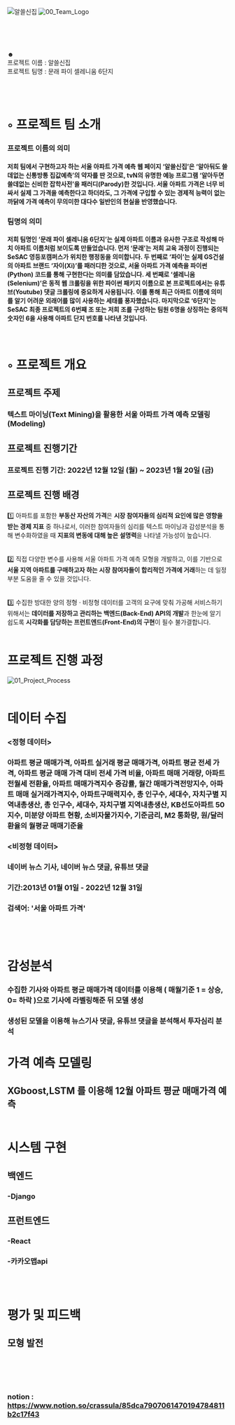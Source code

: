 

![알쓸신집](https://user-images.githubusercontent.com/93568806/210941424-3a6603a8-c3b3-4f9c-ad0a-0fef87093d47.png) 
![00_Team_Logo](https://user-images.githubusercontent.com/93568806/210941910-ecd6b4c5-f5a3-4c53-95b9-6294cbdac49e.png)




<br/> <br/> <br/> 
<div align="left">
  ☻ <br/>
  프로젝트 이름 : 알쓸신집<br/> 
  프로젝트 팀명 : 문래 파이 셀레니움 6단지<br/> 
  
</div>
<br/> <br/> <br/> 





# ◦ 프로젝트 팀 소개 
### 프로젝트 이름의 의미
#### 저희 팀에서 구현하고자 하는 서울 아파트 가격 예측 웹 페이지 ‘알쓸신집’은 ‘알아둬도 쓸데없는 신통방통 집값예측’의 약자를 딴 것으로, tvN의 유명한 예능 프로그램 ‘알아두면 쓸데없는 신비한 잡학사전’을 패러디(Parody)한 것입니다. 서울 아파트 가격은 너무 비싸서 실제 그 가격을 예측한다고 하더라도, 그 가격에 구입할 수 있는 경제적 능력이 없는 까닭에 가격 예측이 무의미한 대다수 일반인의 현실을 반영했습니다.

### 팀명의 의미
#### 저희 팀명인 ‘문래 파이 셀레니움 6단지’는 실제 아파트 이름과 유사한 구조로 작성해 마치 아파트 이름처럼 보이도록 만들었습니다. 먼저 ‘문래’는 저희 교육 과정이 진행되는 SeSAC 영등포캠퍼스가 위치한 행정동을 의미합니다. 두 번째로 ‘파이’는 실제 GS건설의 아파트 브랜드 ‘자이(Xi)’를 패러디한 것으로, 서울 아파트 가격 예측을 파이썬(Python) 코드를 통해 구현한다는 의미를 담았습니다. 세 번째로 ‘셀레니움(Selenium)’은 동적 웹 크롤링을 위한 파이썬 패키지 이름으로 본 프로젝트에서는 유튜브(Youtube) 댓글 크롤링에 중요하게 사용됩니다. 이를 통해 최근 아파트 이름에 의미를 알기 어려운 외래어를 많이 사용하는 세태를 풍자했습니다. 마지막으로 ‘6단지’는 SeSAC 최종 프로젝트의 6번째 조 또는 저희 조를 구성하는 팀원 6명을 상징하는 중의적 숫자인 6을 사용해 아파트 단지 번호를 나타낸 것입니다. 
<br/> 

# ◦ 프로젝트 개요
## 프로젝트 주제
### 텍스트 마이닝(Text Mining)을 활용한 서울 아파트 가격 예측 모델링(Modeling)
## 프로젝트 진행기간
### 프로젝트 진행 기간: 2022년 12월 12일 (월) ~ 2023년 1월 20일 (금)
## 프로젝트 진행 배경
### <aside>
1️⃣ 아파트를 포함한 **부동산 자산의 가격**은 **시장 참여자들의 심리적 요인에 많은 영향을 받는 경제 지표** 중 하나로서, 이러한 참여자들의 심리를 텍스트 마이닝과 감성분석을 통해 변수화하였을 때 **지표의 변동에 대해 높은 설명력**을 나타낼 가능성이 높습니다.<br/><br/>  
2️⃣ 직접 다양한 변수를 사용해 서울 아파트 가격 예측 모형을 개발하고, 이를 기반으로 **서울 지역 아파트를 구매하고자 하는 시장 참여자들이 합리적인 가격에 거래**하는 데 일정 부분 도움을 줄 수 있을 것입니다.<br/><br/>  
3️⃣ 수집한 방대한 양의 정형 · 비정형 데이터를 고객의 요구에 맞춰 가공해 서비스하기 위해서는 **데이터를 저장하고 관리하는 백엔드(Back-End) API의 개발**과 한눈에 알기 쉽도록 **시각화를 담당하는 프런트엔드(Front-End)의 구현**이 필수 불가결합니다.<br/><br/> 

# 프로젝트 진행 과정
![01_Project_Process](https://user-images.githubusercontent.com/93568806/210943928-827abf3a-85b7-4ab0-83fd-331ee64a7877.png)
<br/><br/>

# 데이터 수집


### <정형 데이터><br/>
### 아파트  평균 매매가격, 아파트 실거래 평균 매매가격, 아파트 평균 전세 가격, 아파트 평균 매매 가격 대비 전세 가격 비율, 아파트 매매 거래량, 아파트 전월세 전환율, 아파트 매매가격지수 증감률, 월간 매매가격전망지수, 아파트 매매 실거래가격지수, 아파트구매력지수, 총 인구수, 세대수, 자치구별 지역내총생산, 총 인구수, 세대수, 자치구별 지역내총생산, KB선도아파트 50지수, 미분양 아파트 현황, 소비자물가지수, 기준금리, M2 통화량, 원/달러 환율의 월평균 매매기준율 <br/>
### <비정형 데이터><br/>
### 네이버 뉴스 기사, 네이버 뉴스 댓글, 유튜브 댓글<br/>
### 기간:2013년 01월 01일 - 2022년 12월 31일<br/>
### 검색어: '서울 아파트 가격'<br/><br/><br/><br/>


# 감성분석 <br/>
### 수집한 기사와 아파트 평균 매매가격 데이터를 이용해 ( 매월기준 1 = 상승, 0= 하락 )으로 기사에 라벨링해준 뒤 모델 생성<br/>
### 생성된 모델을 이용해 뉴스기사 댓글, 유튜브 댓글을 분석해서 투자심리 분석


# 가격 예측 모델링 <br/>
## XGboost,LSTM 를 이용해 12월 아파트 평균 매매가격 예측<br/><br/>
# 시스템 구현<br/>
## 백엔드 <br/>
### -Django<br/>
## 프런트엔드 <br/>
### -React<br/>
### -카카오맵api<br/>
<br/><br/>
# 평가 및 피드백<br/>
## 모형 발전 <br/><br/>
<br/><br/>

### notion : https://www.notion.so/crassula/85dca7907061470194784811b2c17f43
 


